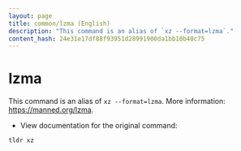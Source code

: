 ```yaml
---
layout: page
title: common/lzma (English)
description: "This command is an alias of `xz --format=lzma`."
content_hash: 24e31e17df88f93951d28991900da1bb10b40c75
---
```

# lzma

This command is an alias of `xz --format=lzma`.
More information: <https://manned.org/lzma>.

- View documentation for the original command:

`tldr xz`
